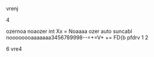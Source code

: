 vrenj

4




ozernoa  noaozer
int Xx = Noaaaa  ozer auto suncabl
noooooooaaaaaaa3456789998--=+=V+ += FD{b pfdrv 1 2



6
vre4
